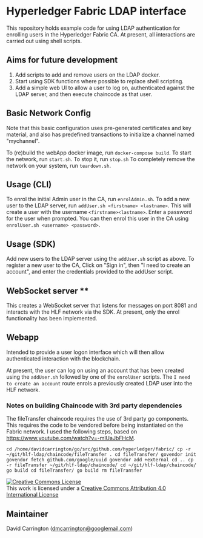 # Hyperledger Fabric LDAP interface

This repository holds example code for using LDAP authentication for enrolling users in the Hyperledger Fabric CA. At present, all interactions are carried out using shell scripts.

## Aims for future development
1) Add scripts to add and remove users on the LDAP docker.
2) Start using SDK functions where possible to replace shell scripting.
3) Add a simple web UI to allow a user to log on, authenticated against the LDAP server, and then execute chaincode as that user.

## Basic Network Config

Note that this basic configuration uses pre-generated certificates and
key material, and also has predefined transactions to initialize a 
channel named "mychannel".

To (re)build the webApp docker image, run ``docker-compose build``.
To start the network, run ``start.sh``.
To stop it, run ``stop.sh``
To completely remove the network on your system, run ``teardown.sh``.

## Usage (CLI)
To enrol the initial Admin user in the CA, run ``enrolAdmin.sh``.
To add a new user to the LDAP server, run ``addUser.sh <firstname> <lastname>``. This will create a user with the username ``<firstname><lastname>``. Enter a password for the user when prompted. You can then enrol this user in the CA using ``enrolUser.sh <username> <password>``.

## Usage (SDK)
Add new users to the LDAP server using the ``addUser.sh`` script as above.
To register a new user to the CA, Click on "Sign in", then "I need to create an account", and enter the credentials provided to the addUser script.

## WebSocket server **
This creates a WebSocket server that listens for messages on port 8081 and interacts with the HLF network via the SDK. At present, only the enrol functionality has been implemented.

## Webapp
Intended to provide a user logon interface which will then allow authenticated interaction with the blockchain.

At present, the user can log on using an account that has been created using the ``addUser.sh`` followed by one of the ``enrolUser`` scripts.
The ``I need to create an account`` route enrols a previously created LDAP user into the HLF network.

### Notes on building Chaincode with 3rd party dependencies
The fileTransfer chaincode requires the use of 3rd party go components. This requires the code to be vendored before being instantiated on the Fabric network. I used the following steps, based on https://www.youtube.com/watch?v=-mlUaJbFHcM.

``cd /home/davidcarrington/go/src/github.com/hyperledger/fabric/
cp -r ~/git/hlf-ldap/chaincode/fileTransfer .
cd fileTransfer/
govendor init
govendor fetch github.com/google/uuid
govendor add +external
cd ..
cp -r fileTransfer ~/git/hlf-ldap/chaincode/
cd ~/git/hlf-ldap/chaincode/
go build
cd fileTransfer/
go build
rm fileTransfer``

<a rel="license" href="http://creativecommons.org/licenses/by/4.0/"><img alt="Creative Commons License" style="border-width:0" src="https://i.creativecommons.org/l/by/4.0/88x31.png" /></a><br />This work is licensed under a <a rel="license" href="http://creativecommons.org/licenses/by/4.0/">Creative Commons Attribution 4.0 International License</a>

## Maintainer
David Carrington (dmcarrington@googlemail.com)